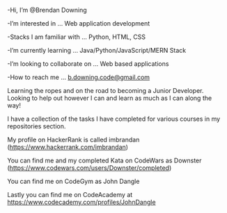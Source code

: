 -Hi, I’m @Brendan Downing

-I’m interested in ... Web application development

-Stacks I am familiar with ... Python, HTML, CSS

-I’m currently learning ... Java/Python/JavaScript/MERN Stack

-I’m looking to collaborate on ... Web based applications

-How to reach me ... b.downing.code@gmail.com

Learning the ropes and on the road to becoming a Junior Developer. Looking to help out however I can and learn as much as I can along the way!

I have a collection of the tasks I have completed for various courses in my repositories section.

My profile on HackerRank is called imbrandan (https://www.hackerrank.com/imbrandan)

You can find me and my completed Kata on CodeWars as Downster (https://www.codewars.com/users/Downster/completed)

You can find me on CodeGym as John Dangle

Lastly you can find me on CodeAcademy at https://www.codecademy.com/profiles/JohnDangle

